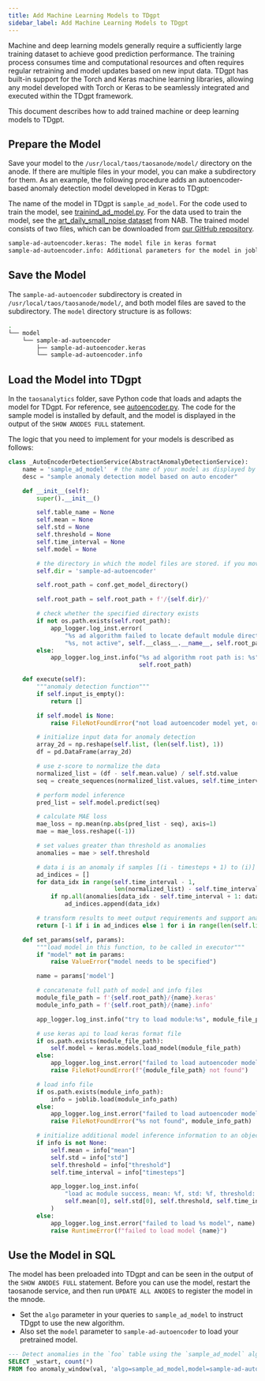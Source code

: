 ```yaml
---
title: Add Machine Learning Models to TDgpt
sidebar_label: Add Machine Learning Models to TDgpt
---
```


Machine and deep learning models generally require a sufficiently large training dataset to achieve good prediction performance. The training process consumes time and computational resources and often requires regular retraining and model updates based on new input data. TDgpt has built-in support for the Torch and Keras machine learning libraries, allowing any model developed with Torch or Keras to be seamlessly integrated and executed within the TDgpt framework.

This document describes how to add trained machine or deep learning models to TDgpt.

## Prepare the Model

Save your model to the `/usr/local/taos/taosanode/model/` directory on the anode. If there are multiple files in your model, you can make a subdirectory for them. As an example, the following procedure adds an autoencoder-based anomaly detection model developed in Keras to TDgpt:

The name of the model in TDgpt is `sample_ad_model`.
For the code used to train the model, see [trainind_ad_model.py](https://github.com/taosdata/TDengine/tree/main/tools/tdgpt/taosanalytics/misc/training_ad_model.py).
For the data used to train the model, see the [art_daily_small_noise dataset](https://raw.githubusercontent.com/numenta/NAB/master/data/artificialNoAnomaly/art_daily_small_noise.csv) from NAB.
The trained model consists of two files, which can be downloaded from [our GitHub repository](https://github.com/taosdata/TDengine/blob/main/tools/tdgpt/model/sample-ad-autoencoder/).

```bash
sample-ad-autoencoder.keras: The model file in keras format
sample-ad-autoencoder.info: Additional parameters for the model in joblib format
```

## Save the Model

The `sample-ad-autoencoder` subdirectory is created in `/usr/local/taos/taosanode/model/`, and both model files are saved to the subdirectory. The `model` directory structure is as follows:

```bash
.
└── model
    └── sample-ad-autoencoder
        ├── sample-ad-autoencoder.keras
        └── sample-ad-autoencoder.info
```

## Load the Model into TDgpt

In the `taosanalytics` folder, save Python code that loads and adapts the model for TDgpt. For reference, see [autoencoder.py](https://github.com/taosdata/TDengine/blob/main/tools/tdgpt/taosanalytics/algo/ad/autoencoder.py).
The code for the sample model is installed by default, and the model is displayed in the output of the `SHOW ANODES FULL` statement.

The logic that you need to implement for your models is described as follows:

```python
class _AutoEncoderDetectionService(AbstractAnomalyDetectionService):
    name = 'sample_ad_model'  # the name of your model as displayed by the SHOW statement
    desc = "sample anomaly detection model based on auto encoder"

    def __init__(self):
        super().__init__()

        self.table_name = None
        self.mean = None
        self.std = None
        self.threshold = None
        self.time_interval = None
        self.model = None

        # the directory in which the model files are stored. if you move your model files, you must update this value.
        self.dir = 'sample-ad-autoencoder'  

        self.root_path = conf.get_model_directory()

        self.root_path = self.root_path + f'/{self.dir}/'

        # check whether the specified directory exists
        if not os.path.exists(self.root_path):
            app_logger.log_inst.error(
                "%s ad algorithm failed to locate default module directory:"
                "%s, not active", self.__class__.__name__, self.root_path)
        else:
            app_logger.log_inst.info("%s ad algorithm root path is: %s", self.__class__.__name__,
                                     self.root_path)

    def execute(self):
        """anomaly detection function"""
        if self.input_is_empty():
            return []

        if self.model is None:
            raise FileNotFoundError("not load autoencoder model yet, or load model failed")

        # initialize input data for anomaly detection
        array_2d = np.reshape(self.list, (len(self.list), 1))
        df = pd.DataFrame(array_2d)

        # use z-score to normalize the data
        normalized_list = (df - self.mean.value) / self.std.value
        seq = create_sequences(normalized_list.values, self.time_interval)

        # perform model inference
        pred_list = self.model.predict(seq)

        # calculate MAE loss
        mae_loss = np.mean(np.abs(pred_list - seq), axis=1)
        mae = mae_loss.reshape((-1))

        # set values greater than threshold as anomalies
        anomalies = mae > self.threshold

        # data i is an anomaly if samples [(i - timesteps + 1) to (i)] are anomalies
        ad_indices = []
        for data_idx in range(self.time_interval - 1,
                              len(normalized_list) - self.time_interval + 1):
            if np.all(anomalies[data_idx - self.time_interval + 1: data_idx]):
                ad_indices.append(data_idx)

        # transform results to meet output requirements and support analytics
        return [-1 if i in ad_indices else 1 for i in range(len(self.list))]

    def set_params(self, params):
        """load model in this function, to be called in executor"""
        if "model" not in params:
            raise ValueError("model needs to be specified")

        name = params['model']

        # concatenate full path of model and info files
        module_file_path = f'{self.root_path}/{name}.keras'
        module_info_path = f'{self.root_path}/{name}.info'

        app_logger.log_inst.info("try to load module:%s", module_file_path)

        # use keras api to load keras format file
        if os.path.exists(module_file_path):
            self.model = keras.models.load_model(module_file_path)
        else:
            app_logger.log_inst.error("failed to load autoencoder model file: %s", module_file_path)
            raise FileNotFoundError(f"{module_file_path} not found")

        # load info file
        if os.path.exists(module_info_path):
            info = joblib.load(module_info_path)
        else:
            app_logger.log_inst.error("failed to load autoencoder model file: %s", module_file_path)
            raise FileNotFoundError("%s not found", module_info_path)

        # initialize additional model inference information to an object
        if info is not None:
            self.mean = info["mean"]
            self.std = info["std"]
            self.threshold = info["threshold"]
            self.time_interval = info["timesteps"]

            app_logger.log_inst.info(
                "load ac module success, mean: %f, std: %f, threshold: %f, time_interval: %d",
                self.mean[0], self.std[0], self.threshold, self.time_interval
            )
        else:
            app_logger.log_inst.error("failed to load %s model", name)
            raise RuntimeError(f"failed to load model {name}")
```

## Use the Model in SQL
The model has been preloaded into TDgpt and can be seen in the output of the `SHOW ANODES FULL` statement. Before you can use the model, restart the taosanode service, and then run `UPDATE ALL ANODES` to register the model in the mnode.

- Set the `algo` parameter in your queries to `sample_ad_model`  to instruct TDgpt to use the new algorithm.
- Also set the `model` parameter to `sample-ad-autoencoder` to load your pretrained model.

```SQL
--- Detect anomalies in the `foo` table using the `sample_ad_model` algorithm and `sample-ad-autoencoder` model.
SELECT _wstart, count(*) 
FROM foo anomaly_window(val, 'algo=sample_ad_model,model=sample-ad-autoencoder');
```
